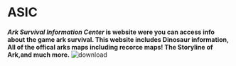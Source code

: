 # ASIC
**_Ark Survival Information Center_ is website were you can access info about the game ark survival. This website includes Dinosaur information, All of the offical arks maps including recorce maps! The Storyline of Ark,and much more.**
![download](https://github.com/user-attachments/assets/33158caa-28cb-45f4-af5f-7209bdeb3017)
